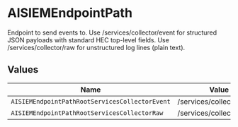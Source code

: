 # AISIEMEndpointPath

Endpoint to send events to. Use /services/collector/event for structured JSON payloads with standard HEC top-level fields. Use /services/collector/raw for unstructured log lines (plain text).


## Values

| Name                                           | Value                                          |
| ---------------------------------------------- | ---------------------------------------------- |
| `AISIEMEndpointPathRootServicesCollectorEvent` | /services/collector/event                      |
| `AISIEMEndpointPathRootServicesCollectorRaw`   | /services/collector/raw                        |